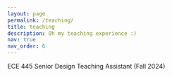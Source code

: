 ```yaml
---
layout: page
permalink: /teaching/
title: teaching
description: Oh my teaching experience :)
nav: true
nav_order: 6
---
```


ECE 445 Senior Design Teaching Assistant (Fall 2024)
